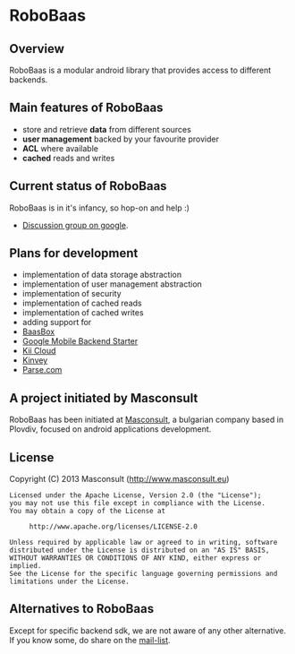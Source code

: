 RoboBaas
========

Overview
--------

RoboBaas is a modular android library that provides access to different backends.


Main features of RoboBaas
-------------------------
* store and retrieve **data** from different sources
* **user management** backed by your favourite provider
* **ACL** where available
* **cached** reads and writes

Current status of RoboBaas
--------------------------

RoboBaas is in it's infancy, so hop-on and help :)

* [Discussion group on google](https://groups.google.com/forum/?fromgroups#!forum/robo-baas).

Plans for development
---------------------
* implementation of data storage abstraction
* implementation of user management abstraction
* implementation of security
* implementation of cached reads
* implementation of cached writes
* adding support for
 * [BaasBox](http://www.baasbox.com/)
 * [Google Mobile Backend Starter](https://developers.google.com/cloud/samples/mbs)
 * [Kii Cloud](http://www.kii.com/en/technology/kiicloud)
 * [Kinvey](http://www.kinvey.com/)
 * [Parse.com](http://parse.com)

A project initiated by Masconsult
---------------------------------

RoboBaas has been initiated at [Masconsult](http://www.masconsult.eu), a bulgarian company based in Plovdiv, focused on android applications development.

License
-------

  Copyright (C) 2013 Masconsult (http://www.masconsult.eu)
	
	Licensed under the Apache License, Version 2.0 (the "License");
	you may not use this file except in compliance with the License.
	You may obtain a copy of the License at
	
	     http://www.apache.org/licenses/LICENSE-2.0
	
	Unless required by applicable law or agreed to in writing, software
	distributed under the License is distributed on an "AS IS" BASIS,
	WITHOUT WARRANTIES OR CONDITIONS OF ANY KIND, either express or implied.
	See the License for the specific language governing permissions and
	limitations under the License.
	
Alternatives to RoboBaas 
-------------------------

Except for specific backend sdk, we are not aware of any other alternative. If you know some, do share on the [mail-list](mailto:robo-baas@googlegroups.com).

